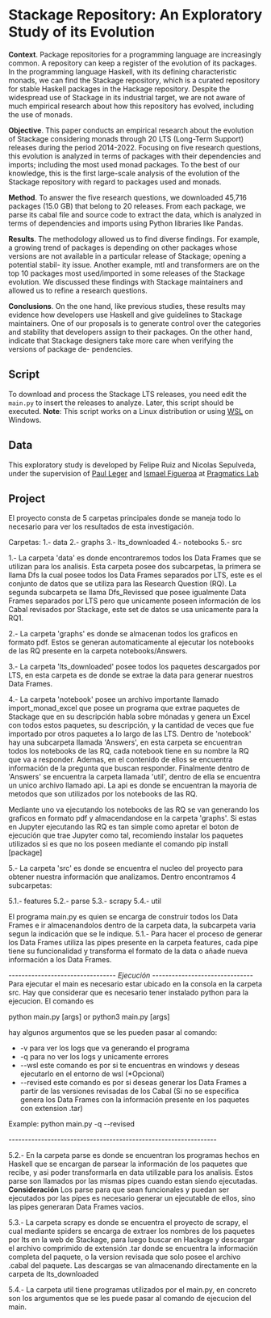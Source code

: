 # Stackage Repository: An Exploratory Study of its Evolution

**Context**. Package repositories for a programming language are increasingly common. A repository can keep a register of the evolution of its packages. In the programming language Haskell, with its defining characteristic monads, we can find the Stackage repository, which is a curated repository for stable Haskell packages in the Hackage repository. Despite the widespread use of Stackage in its industrial target, we are not aware of much empirical research about how this repository has evolved, including the use of monads. 

**Objective**. This paper conducts an empirical research about the evolution of Stackage considering monads through 20 LTS (Long-Term Support) releases during the period 2014-2022. Focusing on five research questions, this evolution is analyzed in terms of packages with their dependencies and imports; including the most used monad packages. To the best of our knowledge, this is the first large-scale analysis of the evolution of the Stackage repository with regard to packages used and monads.

**Method**. To answer the five research questions, we downloaded 45,716 packages (15.0 GB) that belong to 20 releases. From each package, we parse its cabal file and source code to extract the data, which is analyzed in terms of dependencies and imports using Python libraries like Pandas.

**Results**. The methodology allowed us to find diverse findings. For example, a growing trend of packages is depending on other packages whose versions are not available in a particular release of Stackage; opening a potential stabil- ity issue. Another example, mtl and transformers are on the top 10 packages most used/imported in some releases of the Stackage evolution. We discussed these findings with Stackage maintainers and allowed us to refine a research questions.

**Conclusions**. On the one hand, like previous studies, these results may evidence how developers use Haskell and give guidelines to Stackage maintainers. One of our proposals is to generate control over the categories and stability that developers assign to their packages. On the other hand, indicate that Stackage designers take more care when verifying the versions of package de- pendencies.


## Script

To download and process the Stackage LTS releases, you need edit the `main.py` to insert the releases to analyze. Later, this script should be executed. 
**Note**: This script works on a Linux distribution or using [WSL](https://docs.microsoft.com/en-us/windows/wsl/install) on Windows.   

## Data

This exploratory study is developed by Felipe Ruiz and Nicolas Sepulveda, under the supervision of [Paul Leger](http://pleger.cl) and [Ismael Figueroa](https://ifigueroap.github.io/) at [Pragmatics Lab](http://pragmaticslab.com)

## Project

El proyecto consta de 5 carpetas principales donde se maneja todo lo necesario para ver los resultados de esta investigación.

Carpetas: 
1.- data 
2.- graphs
3.- lts_downloaded
4.- notebooks
5.- src

1.- La carpeta 'data' es donde encontraremos todos los Data Frames que se utilizan para los analisis. Esta carpeta posee dos subcarpetas, la primera se llama Dfs la cual posee todos los Data Frames separados por LTS, este es el conjunto de datos que se utiliza para las Research Question (RQ). La segunda subcarpeta se llama Dfs_Revissed que posee igualmente Data Frames separados por LTS pero que unicamente poseen información de los Cabal revisados por Stackage, este set de datos se usa unicamente para la RQ1.

2.- La carpeta 'graphs' es donde se almacenan todos los graficos en formato pdf. Estos se generan automaticamente al ejecutar los notebooks de las RQ presente en la carpeta notebooks/Answers.

3.- La carpeta 'lts_downloaded' posee todos los paquetes descargados por LTS, en esta carpeta es de donde se extrae la data para generar nuestros Data Frames.

4.- La carpeta 'notebook' posee un archivo importante llamado import_monad_excel que posee un programa que extrae paquetes de Stackage que en su descripción habla sobre mónadas y genera un Excel con todos estos paquetes, su descripción, y la cantidad de veces que fue importado por otros paquetes a lo largo de las LTS. 
Dentro de 'notebook' hay una subcarpeta llamada 'Answers', en esta carpeta se encuentran todos los notebooks de las RQ, cada notebook tiene en su nombre la RQ que va a responder. Ademas, en el contenido de ellos se encuentra información de la pregunta que buscan responder. Finalmente dentro de 'Answers' se encuentra la carpeta llamada 'util', dentro de ella se encuentra un unico archivo llamado api. 
La api es donde se encuentran la mayoria de metodos que son utilizados por los notebooks de las RQ. 

Mediante uno va ejecutando los notebooks de las RQ se van generando los graficos en formato pdf y almacendandose en la carpeta 'graphs'.
Si estas en Jupyter ejecutando las RQ es tan simple como apretar el boton de ejecución que trae Jupyter como tal, recomiendo instalar los paquetes utilizados si es que no los poseen mediante el comando pip install [package]

5.- La carpeta 'src' es donde se encuentra el nucleo del proyecto para obtener nuestra información que analizamos. Dentro encontramos 4 subcarpetas:

5.1.- features
5.2.- parse
5.3.- scrapy
5.4.- util

El programa main.py es quien se encarga de construir todos los Data Frames e ir almacenandolos dentro de la carpeta data, la subcarpeta varia segun la indicación que se le indique. 
5.1.- Para hacer el proceso de generar los Data Frames utiliza las pipes presente en la carpeta features, cada pipe tiene su funcionalidad y transforma el formato de la data o añade nueva información a los Data Frames.

*--------------------------------- Ejecución -------------------------------*
Para ejecutar el main es necesario estar ubicado en la consola en la carpeta src. Hay que considerar que es necesario tener instalado python para la ejecucion.
El comando es 

python main.py [args] or python3 main.py [args]

hay algunos argumentos que se les pueden pasar al comando: 
* -v para ver los logs que va generando el programa
* -q para no ver los logs y unicamente errores
* --wsl este comando es por si te encuentras en windows y deseas ejecutarlo en el entorno de wsl (*Opcional)
* --revised este comando es por si deseas generar los Data Frames a partir de las versiones revisadas de los Cabal (Si no se especifica genera los Data Frames con la información presente en los paquetes con extension .tar)

Example:
    python main.py -q --revised
    
*----------------------------------------------------------------*

5.2.- En la carpeta parse es donde se encuentran los programas hechos en Haskell que se encargan de parsear la información de los paquetes que recibe, y asi poder transformarla en data utilizable para los analisis. Estos parse son llamados por las mismas pipes cuando estan siendo ejecutadas.
**Consideración** 
Los parse para que sean funcionales y puedan ser ejecutados por las pipes es necesario generar un ejecutable de ellos, sino las pipes generaran Data Frames vacios.

5.3.- La carpeta scrapy es donde se encuentra el proyecto de scrapy, el cual mediante spiders se encarga de extraer los nombres de los paquetes por lts en la web de Stackage, para luego buscar en Hackage y descargar el archivo comprimido de extensión .tar donde se encuentra la información completa del paquete, o la version revisada que solo posee el archivo .cabal del paquete. Las descargas se van almacenando directamente en la carpeta de lts_downloaded

5.4.- La carpeta util tiene programas utilizados por el main.py, en concreto son los argumentos que se les puede pasar al comando de ejecucion del main.
